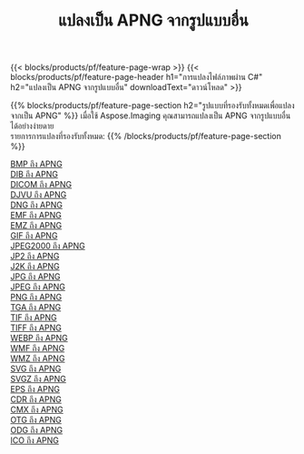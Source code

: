 ﻿---
title: แปลงเป็น APNG จากรูปแบบอื่น 
weight: 3920
url: /th/net/conversion/to/apng 
lang: th
langdirlevel: 2
locales: zh-hans,ja,it,ru,de,es,fr,nl,id,lt,pl,pt,vi,tr,ko,zh-hant,ar,hi,th,sv,cs,uk,he
description: เมื่อใช้ Aspose.Imaging คุณสามารถแปลงเป็น APNG จากรูปแบบอื่นได้อย่างง่ายดาย
---

{{< blocks/products/pf/feature-page-wrap >}}
{{< blocks/products/pf/feature-page-header h1="การแปลงไฟล์ภาพผ่าน C#" h2="แปลงเป็น APNG จากรูปแบบอื่น" downloadText="ดาวน์โหลด" >}}


{{% blocks/products/pf/feature-page-section  h2="รูปแบบที่รองรับทั้งหมดเพื่อแปลงจากเป็น APNG" %}}
เมื่อใช้ Aspose.Imaging คุณสามารถแปลงเป็น APNG จากรูปแบบอื่นได้อย่างง่ายดาย
<br/>
รายการการแปลงที่รองรับทั้งหมด:
{{% /blocks/products/pf/feature-page-section %}}
<div class="container-fluid productfamilypage bg-gray">
    <div class="convertypes bg-gray agp-content section">
        <div class="container">
		<div class="row other-converters">
		    <div class='col-md-2 other-converter remove-lp remove-rp'><a href="/imaging/th/net/conversion/bmp-to-apng" >BMP ถึง APNG</a></div>
<div class='col-md-2 other-converter remove-lp remove-rp'><a href="/imaging/th/net/conversion/dib-to-apng" >DIB ถึง APNG</a></div>
<div class='col-md-2 other-converter remove-lp remove-rp'><a href="/imaging/th/net/conversion/dicom-to-apng" >DICOM ถึง APNG</a></div>
<div class='col-md-2 other-converter remove-lp remove-rp'><a href="/imaging/th/net/conversion/djvu-to-apng" >DJVU ถึง APNG</a></div>
<div class='col-md-2 other-converter remove-lp remove-rp'><a href="/imaging/th/net/conversion/dng-to-apng" >DNG ถึง APNG</a></div>
<div class='col-md-2 other-converter remove-lp remove-rp'><a href="/imaging/th/net/conversion/emf-to-apng" >EMF ถึง APNG</a></div>
<div class='col-md-2 other-converter remove-lp remove-rp'><a href="/imaging/th/net/conversion/emz-to-apng" >EMZ ถึง APNG</a></div>
<div class='col-md-2 other-converter remove-lp remove-rp'><a href="/imaging/th/net/conversion/gif-to-apng" >GIF ถึง APNG</a></div>
<div class='col-md-2 other-converter remove-lp remove-rp'><a href="/imaging/th/net/conversion/jpeg2000-to-apng" >JPEG2000 ถึง APNG</a></div>
<div class='col-md-2 other-converter remove-lp remove-rp'><a href="/imaging/th/net/conversion/jp2-to-apng" >JP2 ถึง APNG</a></div>
<div class='col-md-2 other-converter remove-lp remove-rp'><a href="/imaging/th/net/conversion/j2k-to-apng" >J2K ถึง APNG</a></div>
<div class='col-md-2 other-converter remove-lp remove-rp'><a href="/imaging/th/net/conversion/jpg-to-apng" >JPG ถึง APNG</a></div>
<div class='col-md-2 other-converter remove-lp remove-rp'><a href="/imaging/th/net/conversion/jpeg-to-apng" >JPEG ถึง APNG</a></div>
<div class='col-md-2 other-converter remove-lp remove-rp'><a href="/imaging/th/net/conversion/png-to-apng" >PNG ถึง APNG</a></div>
<div class='col-md-2 other-converter remove-lp remove-rp'><a href="/imaging/th/net/conversion/tga-to-apng" >TGA ถึง APNG</a></div>
<div class='col-md-2 other-converter remove-lp remove-rp'><a href="/imaging/th/net/conversion/tif-to-apng" >TIF ถึง APNG</a></div>
<div class='col-md-2 other-converter remove-lp remove-rp'><a href="/imaging/th/net/conversion/tiff-to-apng" >TIFF ถึง APNG</a></div>
<div class='col-md-2 other-converter remove-lp remove-rp'><a href="/imaging/th/net/conversion/webp-to-apng" >WEBP ถึง APNG</a></div>
<div class='col-md-2 other-converter remove-lp remove-rp'><a href="/imaging/th/net/conversion/wmf-to-apng" >WMF ถึง APNG</a></div>
<div class='col-md-2 other-converter remove-lp remove-rp'><a href="/imaging/th/net/conversion/wmz-to-apng" >WMZ ถึง APNG</a></div>
<div class='col-md-2 other-converter remove-lp remove-rp'><a href="/imaging/th/net/conversion/svg-to-apng" >SVG ถึง APNG</a></div>
<div class='col-md-2 other-converter remove-lp remove-rp'><a href="/imaging/th/net/conversion/svgz-to-apng" >SVGZ ถึง APNG</a></div>
<div class='col-md-2 other-converter remove-lp remove-rp'><a href="/imaging/th/net/conversion/eps-to-apng" >EPS ถึง APNG</a></div>
<div class='col-md-2 other-converter remove-lp remove-rp'><a href="/imaging/th/net/conversion/cdr-to-apng" >CDR ถึง APNG</a></div>
<div class='col-md-2 other-converter remove-lp remove-rp'><a href="/imaging/th/net/conversion/cmx-to-apng" >CMX ถึง APNG</a></div>
<div class='col-md-2 other-converter remove-lp remove-rp'><a href="/imaging/th/net/conversion/otg-to-apng" >OTG ถึง APNG</a></div>
<div class='col-md-2 other-converter remove-lp remove-rp'><a href="/imaging/th/net/conversion/odg-to-apng" >ODG ถึง APNG</a></div>
<div class='col-md-2 other-converter remove-lp remove-rp'><a href="/imaging/th/net/conversion/ico-to-apng" >ICO ถึง APNG</a></div>
                </div>
        </div>
    </div>
</div>
<br/>

